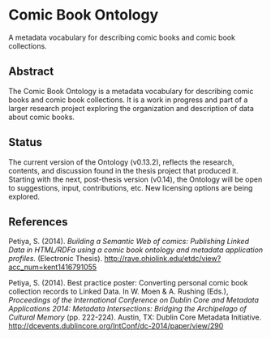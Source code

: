 # Comic Book Ontology
A metadata vocabulary for describing comic books and comic book collections.

## Abstract
The Comic Book Ontology is a metadata vocabulary for describing comic books and comic book collections. It is a work in progress and part of a larger research project exploring the organization and description of data about comic books.

## Status
The current version of the Ontology (v0.13.2), reflects the research, contents, and discussion found in the thesis project that produced it. Starting with the next, post-thesis version (v0.14), the Ontology will be open to suggestions, input, contributions, etc. New licensing options are being explored.

## References
Petiya, S. (2014). *Building a Semantic Web of comics: Publishing Linked Data in HTML/RDFa using a comic book ontology and metadata application profiles.* (Electronic Thesis).
http://rave.ohiolink.edu/etdc/view?acc_num=kent1416791055

Petiya, S. (2014). Best practice poster: Converting personal comic book collection records to Linked Data. In W. Moen & A. Rushing (Eds.), *Proceedings of the International Conference on Dublin Core and Metadata Applications 2014: Metadata Intersections: Bridging the Archipelago of Cultural Memory* (pp. 222-224). Austin, TX: Dublin Core Metadata Initiative.
http://dcevents.dublincore.org/IntConf/dc-2014/paper/view/290
